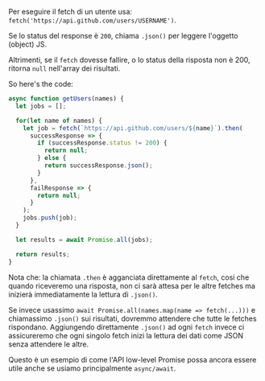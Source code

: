 
Per eseguire il fetch di un utente usa: `fetch('https://api.github.com/users/USERNAME')`.

Se lo status del response è `200`, chiama `.json()` per leggere l'oggetto (object) JS.

Altrimenti, se il `fetch` dovesse fallire, o lo status della risposta non è 200, ritorna `null` nell'array dei risultati.

So here's the code:

```js demo
async function getUsers(names) {
  let jobs = [];

  for(let name of names) {
    let job = fetch(`https://api.github.com/users/${name}`).then(
      successResponse => {
        if (successResponse.status != 200) {
          return null;
        } else {
          return successResponse.json();
        }
      },
      failResponse => {
        return null;
      }
    );
    jobs.push(job);
  }

  let results = await Promise.all(jobs);

  return results;
}
```

Nota che: la chiamata `.then` è agganciata direttamente al `fetch`, cosi che quando riceveremo una risposta, non ci sarà attesa per le altre fetches ma inizierà immediatamente la lettura di `.json()`.

Se invece usassimo `await Promise.all(names.map(name => fetch(...)))` e chiamassimo `.json()` sui risultati, dovremmo attendere che tutte le fetches rispondano. Aggiungendo direttamente `.json()` ad ogni `fetch` invece ci assicureremo che ogni singolo fetch inizi la lettura dei dati come JSON senza attendere le altre.

Questo è un esempio di come l'API low-level Promise possa ancora essere utile anche se usiamo principalmente `async/await`.
